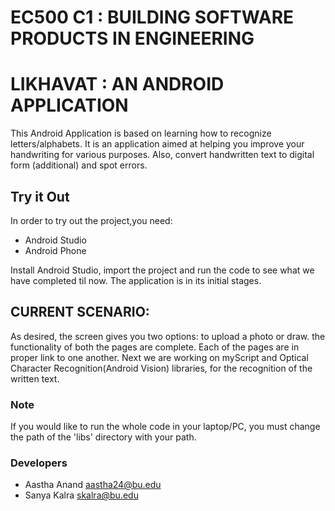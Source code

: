 # EC500 C1 : BUILDING SOFTWARE PRODUCTS IN ENGINEERING
# LIKHAVAT : AN ANDROID APPLICATION

This Android Application is based on learning how to recognize letters/alphabets. It is an application aimed at helping you improve your handwriting for various purposes. Also, convert handwritten text to digital form (additional) and spot errors. 

## Try it Out
In order to try out the project,you need:
- Android Studio 
- Android Phone

Install Android Studio, import the project and run the code to see what we have completed til now. The application is in its initial stages.

## CURRENT SCENARIO:
As desired, the screen gives you two options: to upload a photo or draw. 
the functionality of both the pages are complete. Each of the pages are in proper link to one another.
Next we are working on myScript and Optical Character Recognition(Android Vision) libraries, for the recognition of the written text. 

### Note
If you would like to run the whole code in your laptop/PC, you must change the path of the 'libs' directory with your path.

### Developers
- Aastha Anand aastha24@bu.edu
- Sanya Kalra skalra@bu.edu


